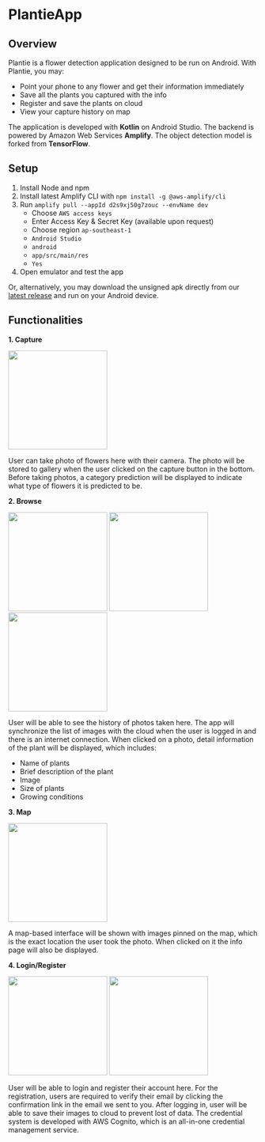 
# PlantieApp
 
## Overview

Plantie is a flower detection application designed to be run on Android. 
With Plantie, you may:
* Point your phone to any flower and get their information immediately
* Save all the plants you captured with the info
* Register and save the plants on cloud
* View your capture history on map

The application is developed with **Kotlin** on Android Studio.
The backend is powered by Amazon Web Services **Amplify**.
The object detection model is forked from **TensorFlow**.

## Setup

1. Install Node and npm
2. Install latest Amplify CLI with `npm install -g @aws-amplify/cli`
3. Run `amplify pull --appId d2s9xj50g7zouc --envName dev`
    - Choose `AWS access keys`
    - Enter Access Key & Secret Key (available upon request)
    - Choose region `ap-southeast-1`
    - `Android Studio`
    - `android`
    - `app/src/main/res`
    - `Yes`
4. Open emulator and test the app

Or, alternatively, you may download the unsigned apk directly from our [latest release](https://github.com/tohoilam/PlantieApp/releases/tag/v1.0) and run on your Android device. 

## Functionalities

**1. Capture**

<img src="https://drive.google.com/uc?export=download&id=1qV3LWYWAWuUwqeUvgKhKwY1IpcqTPc03" width="200"/>

User can take photo of flowers here with their camera. The photo will be stored to gallery when the user clicked on the capture button in the bottom. Before taking photos, a category prediction will be displayed to indicate what type of flowers it is predicted to be.


**2. Browse**

<p float="left">
 <img src="https://drive.google.com/uc?export=download&id=1-YDTKJZGISQsv4OBf-cAX-ZHwAqoqbr_" width="200"/>
 <img src="https://drive.google.com/uc?export=download&id=1-T-M3F5ZswcXblimmxY2sUjkkx-Ak_Wp" width="200"/>
 <img src="https://drive.google.com/uc?export=download&id=1-RB-h77AMfqBpGQbUO1qlwUaAlpJfDNk" width="200"/>
</p>

User will be able to see the history of photos taken here. The app will synchronize the list of images with the cloud when the user is logged in and there is an internet connection. When clicked on a photo, detail information of the plant will be displayed, which includes:
* Name of plants
* Brief description of the plant
* Image
* Size of plants
* Growing conditions


**3. Map**

<img src="https://drive.google.com/uc?export=download&id=1-Imm0w8vv9CM-p8cFgNnUIPYHEWdbCbX" width="200"/>

A map-based interface will be shown with images pinned on the map, which is the exact location the user took the photo. When clicked on it the info page will also be displayed.


**4. Login/Register**

<p float="left">
 <img src="https://drive.google.com/uc?export=download&id=1Eck-tS9PUSbnIE8EYkf8VjS0cQlqoT-t" width="200"/>
 <img src="https://drive.google.com/uc?export=download&id=1-malcG1yrev3G1hFHWA1m5HJJcoDaXtL" width="200"/>
</p>

User will be able to login and register their account here. For the registration, users are required to verify their email by clicking the confirmation link in the email we sent to you. After logging in, user will be able to save their images to cloud to prevent lost of data.
The credential system is developed with AWS Cognito, which is an all-in-one credential management service.
